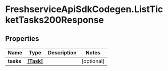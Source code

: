 # FreshserviceApiSdkCodegen.ListTicketTasks200Response

## Properties

| Name      | Type                  | Description | Notes      |
| --------- | --------------------- | ----------- | ---------- |
| **tasks** | [**[Task]**](Task.md) |             | [optional] |
